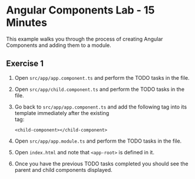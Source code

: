 # Angular Components Lab - 15 Minutes

This example walks you through the process of creating Angular Components
and adding them to a module.

## Exercise 1

1. Open `src/app/app.component.ts` and perform the TODO tasks in the file.

2. Open `src/app/child.component.ts` and perform the TODO tasks in the file.

3. Go back to `src/app/app.component.ts` and add the following tag into its template
   immediately after the existing <br /> tag:

   `<child-component></child-component>`

4. Open `src/app/app.module.ts` and perform the TODO tasks in the file.

5. Open `index.html` and note that `<app-root>` is defined in it.

6. Once you have the previous TODO tasks completed you should see the parent and child components displayed.





